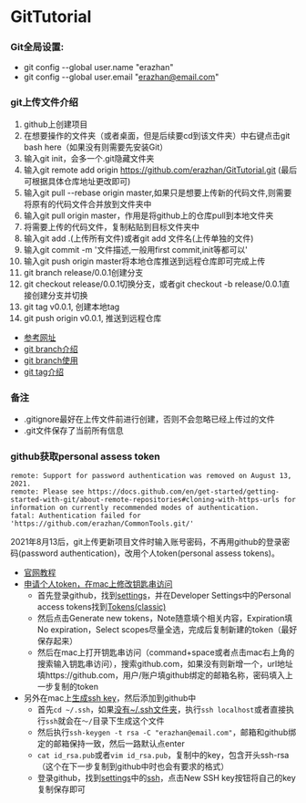 # GitTutorial

### Git全局设置:
- git config --global user.name "erazhan"
- git config --global user.email "erazhan@email.com"


### git上传文件介绍
1. github上创建项目
2. 在想要操作的文件夹（或者桌面，但是后续要cd到该文件夹）中右键点击git bash here（如果没有则需要先安装Git）
3. 输入git init，会多一个.git隐藏文件夹
4. 输入git remote add origin https://github.com/erazhan/GitTutorial.git (最后可根据具体仓库地址更改即可)
5. 输入git pull --rebase origin master,如果只是想要上传新的代码文件,则需要将原有的代码文件合并放到文件夹中
6. 输入git pull origin master，作用是将github上的仓库pull到本地文件夹
7. 将需要上传的代码文件，复制粘贴到目标文件夹中
8. 输入git add .(上传所有文件)或者git add 文件名(上传单独的文件)
9. 输入git commit -m '文件描述,一般用first commit,init等都可以'
10. 输入git push origin master将本地仓库推送到远程仓库即可完成上传
11. git branch release/0.0.1创建分支
12. git checkout release/0.0.1切换分支，或者git checkout -b release/0.0.1直接创建分支并切换
13. git tag v0.0.1, 创建本地tag
14. git push origin v0.0.1, 推送到远程仓库

- [参考网址](https://www.jianshu.com/p/3e0b213ab03d)
- [git branch介绍](https://www.jianshu.com/p/9186369d577a)
- [git branch使用](https://blog.csdn.net/weixin_43404836/article/details/108995478)
- [git tag介绍](https://blog.csdn.net/CSDN_KONGlX/article/details/125484338)

### 备注
- .gitignore最好在上传文件前进行创建，否则不会忽略已经上传过的文件
- .git文件保存了当前所有信息

### github获取personal assess token
```angular2html
remote: Support for password authentication was removed on August 13, 2021.
remote: Please see https://docs.github.com/en/get-started/getting-started-with-git/about-remote-repositories#cloning-with-https-urls for information on currently recommended modes of authentication.
fatal: Authentication failed for 'https://github.com/erazhan/CommonTools.git/'
```
2021年8月13后，git上传更新项目文件时输入账号密码，不再用github的登录密码(password authentication)，改用个人token(personal assess tokens)。
- [官网教程](https://docs.github.com/en/get-started/getting-started-with-git/about-remote-repositories#cloning-with-https-urls)
- [申请个人token，在mac上修改钥匙串访问](https://blog.csdn.net/qq_32614525/article/details/121124216)
  - 首先登录github，找到[settings](https://github.com/settings)，并在Developer Settings中的Personal access tokens找到[Tokens(classic)](https://github.com/settings/tokens)
  - 然后点击Generate new tokens，Note随意填个相关内容，Expiration填No expiration，Select scopes尽量全选，完成后复制新建的token（最好保存起来）
  - 然后在mac上打开钥匙串访问（command+space或者点击mac右上角的搜索输入钥匙串访问），搜索github.com，如果没有则新增一个，url地址填https://github.com，用户/账户填github绑定的邮箱名称，密码填入上一步复制的token
- 另外在mac上[生成ssh key](https://blog.csdn.net/weixin_42164539/article/details/122992213)，然后添加到github中
  - 首先```cd ~/.ssh```，如果[没有~/.ssh文件夹](https://blog.csdn.net/zjc910997316/article/details/128094736)，执行```ssh localhost```或者直接执行```ssh```就会在```～/```目录下生成这个文件
  - 然后执行```ssh-keygen -t rsa -C "erazhan@email.com"```，邮箱和github绑定的邮箱保持一致，然后一路默认点enter
  - ```cat id_rsa.pub```或者```vim id_rsa.pub```，复制中的key，包含开头ssh-rsa（这个在下一步复制到github中时也会有要求的格式）
  - 登录github，找到[settings](https://github.com/settings)中的[ssh](https://github.com/settings/keys)，点击New SSH key按钮将自己的key复制保存即可
  
